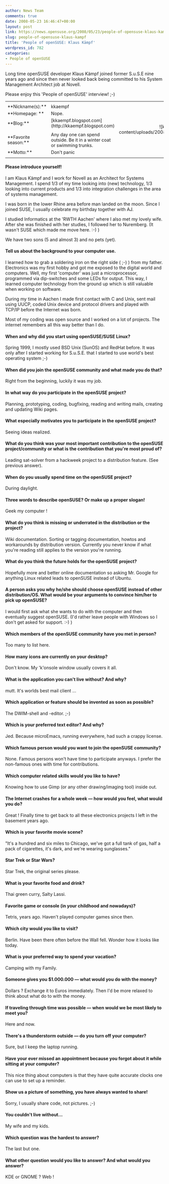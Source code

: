 ```yaml
---
author: News Team
comments: true
date: 2008-05-23 16:46:47+00:00
layout: post
link: https://news.opensuse.org/2008/05/23/people-of-opensuse-klaus-kampf/
slug: people-of-opensuse-klaus-kampf
title: 'People of openSUSE: Klaus Kämpf'
wordpress_id: 782
categories:
- People of openSUSE
---
```


Long time openSUSE developer Klaus Kämpf joined former S.u.S.E nine years ago and since then never looked back being committed to his  System Management Architect job at Novell.

Please enjoy this 'People of openSUSE' interview! ;-)

<!-- more -->
<table border="0" >
<tr >

<td >




</td>

<td >




</td>

<td align="right" rowspan="9" >![klaus_kaempf.jpg](/wp-content/uploads/2008/05/klaus_kaempf.jpg)
</td>
</tr>
<tr >

<td >**Nickname(s):**
</td>

<td >kkaempf
</td>

<td >
</td>
</tr>
<tr >

<td >**Homepage: **
</td>

<td >Nope.
</td>

<td >
</td>
</tr>
<tr >

<td >**Blog:**
</td>

<td >[kkaempf.blogspot.com](http://kkaempf.blogspot.com)
</td>

<td >
</td>
</tr>
<tr >

<td >
</td>

<td >
</td>

<td >
</td>
</tr>
<tr >

<td >**Favorite season:**
</td>

<td >Any day one can spend outside. Be it in a winter coat or swimming trunks.
</td>

<td >
</td>
</tr>
<tr >

<td >**Motto:**
</td>

<td >Don't panic
</td>

<td >
</td>
</tr>
<tr >

<td >
</td>

<td >
</td>

<td >
</td>
</tr>
</table>






#### Please introduce yourself!


I am Klaus Kämpf and I work for Novell as an Architect for Systems Management. I spend 1/3 of my time looking into (new) technology, 1/3 looking into current products and 1/3 into integration challenges in the area of systems management.

I was born in the lower Rhine area before man landed on the moon. Since I joined SUSE, I usually celebrate my birthday together with AJ.

I studied Informatics at the 'RWTH Aachen' where I also met my lovely wife. After she was finished with her studies, I followed her to Nuremberg. (It wasn't SUSE which made me move here. :-) )

We have two sons (5 and almost 3) and no pets (yet).






#### Tell us about the background to your computer use.


I learned how to grab a soldering iron on the right side ( ;-) ) from my father. Electronics was my first hobby and got me exposed to the digital world and computers.  Well, my first 'computer' was just a microprocessor, programmed via dip-switches and some LEDs for output. This way, I learned computer technology from the ground up which is still valuable when working on software.

During my time in Aachen I made first contact with C and Unix, sent mail using UUCP, coded Unix device and protocol drivers and played with TCP/IP before the Internet was born.

Most of my coding was open source and I worked on a lot of projects. The internet remembers all this way better than I do.






#### When and why did you start using openSUSE/SUSE Linux?


Spring 1999, I mostly used BSD Unix (SunOS) and RedHat before. It was only after I started working for S.u.S.E. that I started to use world's best operating system ;-)






#### When did you join the openSUSE community and what made you do that?


Right from the beginning, luckily it was my job.






#### In what way do you participate in the openSUSE project?


Planning, prototyping, coding, bugfixing, reading and writing mails, creating and updating Wiki pages.






#### What especially motivates you to participate in the openSUSE project?


Seeing ideas realized.






#### What do you think was your most important contribution to the openSUSE project/community or what is the contribution that you're most proud of?


Leading sat-solver from a hackweek project to a distribution feature.
(See previous answer).






#### When do you usually spend time on the openSUSE project?


During daylight.






#### Three words to describe openSUSE? Or make up a proper slogan!


Geek my computer !






#### What do you think is missing or underrated in the distribution or the project?


Wiki documentation.
Sorting or tagging documentation, howtos and workarounds by distribution version. Currently you never know if what you're reading still applies to the version you're running.






#### What do you think the future holds for the openSUSE project?


Hopefully more and better online documentation so asking Mr. Google for anything Linux related leads to openSUSE instead of Ubuntu.






#### A person asks you why he/she should choose openSUSE instead of other distribution/OS. What would be your arguments to convince him/her to pick up openSUSE?


I would first ask what she wants to do with the computer and then eventually suggest openSUSE. (I'd rather leave people with Windows so I don't get asked for support. :-) )






#### Which members of the openSUSE community have you met in person?


Too many to list here.






#### How many icons are currently on your desktop?


Don't know. My 'k'onsole window usually covers it all.






#### What is the application you can't live without? And why?


mutt. It's worlds best mail client ...






#### Which application or feature should be invented as soon as possible?


The DWIM-shell and -editor. ;-)






#### Which is your preferred text editor? And why?


Jed. Because microEmacs, running everywhere, had such a crappy license.






#### Which famous person would you want to join the openSUSE community?


None. Famous persons won't have time to participate anyways. I prefer the non-famous ones with time for contributions.






#### Which computer related skills would you like to have?


Knowing how to use Gimp (or any other drawing/imaging tool) inside out.






#### The Internet crashes for a whole week — how would you feel, what would you do?


Great ! Finally time to get back to all these electronics projects I left in the basement years ago.






#### Which is your favorite movie scene?


"It's a hundred and six miles to Chicago, we've got a full tank of gas, half a pack of cigarettes, it's dark, and we're wearing sunglasses."






#### Star Trek or Star Wars?


Star Trek, the original series please.






#### What is your favorite food and drink?


Thai green curry, Salty Lassi.






#### Favorite game or console (in your childhood and nowadays)?


Tetris, years ago. Haven't played computer games since then.






#### Which city would you like to visit?


Berlin.
Have been there often before the Wall fell. Wonder how it looks like today.






#### What is your preferred way to spend your vacation?


Camping with my Family.






#### Someone gives you $1.000.000 — what would you do with the money?


Dollars ? Exchange it to Euros immediately. Then I'd be more relaxed to think about what do to with the money.






#### If traveling through time was possible — when would we be most likely to meet you?


Here and now.






#### There's a thunderstorm outside — do you turn off your computer?


Sure, but I keep the laptop running.






#### Have your ever missed an appointment because you forgot about it while sitting at your computer?


This nice thing about computers is that they have quite accurate clocks one can use to set up a reminder.






#### Show us a picture of something, you have always wanted to share!


Sorry, I usually share code, not pictures. ;-)






#### You couldn't live without...


My wife and my kids.






#### Which question was the hardest to answer?


The last but one.






#### What other question would you like to answer? And what would you answer?


KDE or GNOME ?
Web !

